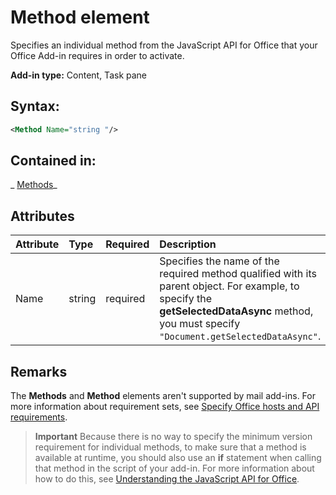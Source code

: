 
# Method element
Specifies an individual method from the JavaScript API for Office that your Office Add-in requires in order to activate.

 **Add-in type:** Content, Task pane


## Syntax:


```XML
<Method Name="string "/>
```


## Contained in:

 _ [Methods](../../reference/manifest/methods.md)_


## Attributes



|**Attribute**|**Type**|**Required**|**Description**|
|:-----|:-----|:-----|:-----|
|Name|string|required|Specifies the name of the required method qualified with its parent object. For example, to specify the  **getSelectedDataAsync** method, you must specify `"Document.getSelectedDataAsync"`.|

## Remarks

The  **Methods** and **Method** elements aren't supported by mail add-ins. For more information about requirement sets, see [Specify Office hosts and API requirements](../../docs/overview/specify-office-hosts-and-api-requirements.md#SpecifyRequirementSets_intro).


 >**Important**  Because there is no way to specify the minimum version requirement for individual methods, to make sure that a method is available at runtime, you should also use an  **if** statement when calling that method in the script of your add-in. For more information about how to do this, see [Understanding the JavaScript API for Office](http://msdn.microsoft.com/library/01180dae-ca45-40c8-b3dd-fd2a85651c0c%28Office.15%29.aspx#HostAPISupport_UsingIfStatements).

